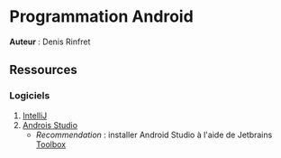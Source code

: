 # Programmation Android

**Auteur** : Denis Rinfret

## Ressources

### Logiciels

1. [IntelliJ](https://www.jetbrains.com/idea/)
2. [Androis Studio](https://developer.android.com/studio?hl=fr)
    - _Recommendation_ : installer Android Studio à l'aide de Jetbrains [Toolbox](https://www.jetbrains.com/toolbox-app/) 


